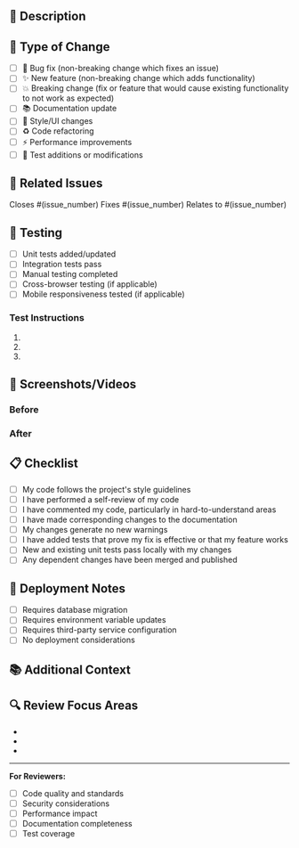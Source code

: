 ## 📝 Description
<!-- Provide a brief description of the changes in this PR -->

## 🔄 Type of Change
<!-- Mark the relevant option with an "x" -->
- [ ] 🐛 Bug fix (non-breaking change which fixes an issue)
- [ ] ✨ New feature (non-breaking change which adds functionality)
- [ ] 💥 Breaking change (fix or feature that would cause existing functionality to not work as expected)
- [ ] 📚 Documentation update
- [ ] 🎨 Style/UI changes
- [ ] ♻️ Code refactoring
- [ ] ⚡ Performance improvements
- [ ] 🧪 Test additions or modifications

## 🔗 Related Issues
<!-- Link to the issue(s) this PR addresses -->
Closes #(issue_number)
Fixes #(issue_number)
Relates to #(issue_number)

## 🧪 Testing
<!-- Describe the tests you ran and how to reproduce them -->
- [ ] Unit tests added/updated
- [ ] Integration tests pass
- [ ] Manual testing completed
- [ ] Cross-browser testing (if applicable)
- [ ] Mobile responsiveness tested (if applicable)

### Test Instructions
<!-- Provide step-by-step instructions for testing -->
1. 
2. 
3. 

## 📸 Screenshots/Videos
<!-- Add screenshots or videos for UI changes -->
### Before
<!-- Screenshot of the current state -->

### After
<!-- Screenshot of the new state -->

## 📋 Checklist
<!-- Mark completed items with an "x" -->
- [ ] My code follows the project's style guidelines
- [ ] I have performed a self-review of my code
- [ ] I have commented my code, particularly in hard-to-understand areas
- [ ] I have made corresponding changes to the documentation
- [ ] My changes generate no new warnings
- [ ] I have added tests that prove my fix is effective or that my feature works
- [ ] New and existing unit tests pass locally with my changes
- [ ] Any dependent changes have been merged and published

## 🚀 Deployment Notes
<!-- Any special deployment considerations -->
- [ ] Requires database migration
- [ ] Requires environment variable updates
- [ ] Requires third-party service configuration
- [ ] No deployment considerations

## 📚 Additional Context
<!-- Add any other context about the PR here -->

## 🔍 Review Focus Areas
<!-- Highlight specific areas where you'd like focused review -->
- 
- 
- 

---
**For Reviewers:**
- [ ] Code quality and standards
- [ ] Security considerations
- [ ] Performance impact
- [ ] Documentation completeness
- [ ] Test coverage